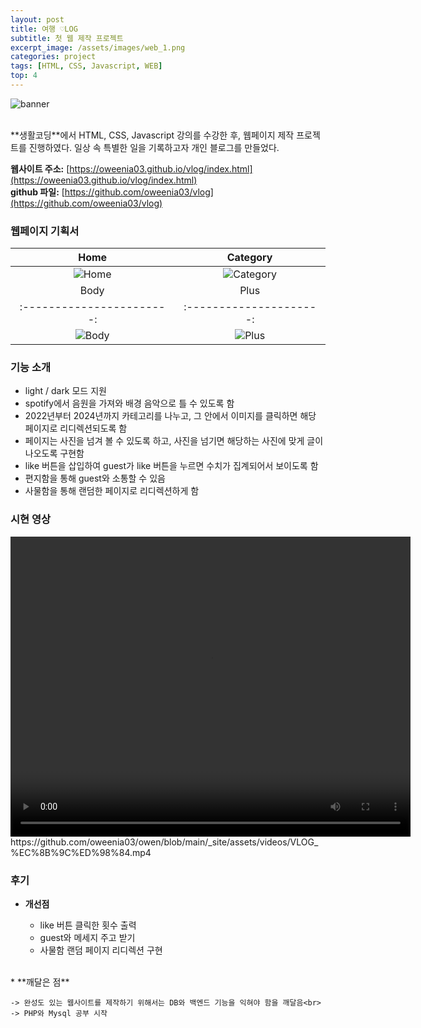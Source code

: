 ```yaml
---
layout: post
title: 여행 ♡LOG
subtitle: 첫 웹 제작 프로젝트
excerpt_image: /assets/images/web_1.png
categories: project
tags: [HTML, CSS, Javascript, WEB] 
top: 4
---
```


![banner](https://github.com/oweenia03/owen/blob/main/_site/assets/images/web_1.png)

<br>
**생활코딩**에서 HTML, CSS, Javascript 강의를 수강한 후, 웹페이지 제작 프로젝트를 진행하였다. 
일상 속 특별한 일을 기록하고자 개인 블로그를 만들었다.


**웹사이트 주소:** [https://oweenia03.github.io/vlog/index.html](https://oweenia03.github.io/vlog/index.html)<br>
**github 파일:** [https://github.com/oweenia03/vlog](https://github.com/oweenia03/vlog)


### 웹페이지 기획서 ###

| Home                 | Category                 |
|:-----------------------:|:---------------------:|
| ![Home](https://github.com/oweenia03/owen/blob/main/_site/assets/images/SISS_page-0001.jpg)   | ![Category](https://github.com/oweenia03/owen/blob/main/_site/assets/images/SISS_page-0002.jpg)   |
| Body                 | Plus                  |
|:-----------------------:|:---------------------:|
| ![Body](https://github.com/oweenia03/owen/blob/main/_site/assets/images/SISS_page-0003.jpg) | ![Plus](https://github.com/oweenia03/owen/blob/main/_site/assets/images/SISS_page-0004.jpg)   |


### 기능 소개 ###

* light / dark 모드 지원
* spotify에서 음원을 가져와 배경 음악으로 틀 수 있도록 함  
* 2022년부터 2024년까지 카테고리를 나누고, 그 안에서 이미지를 클릭하면 해당 페이지로 리디렉션되도록 함
* 페이지는 사진을 넘겨 볼 수 있도록 하고, 사진을 넘기면 해당하는 사진에 맞게 글이 나오도록 구현함
* like 버튼을 삽입하여 guest가 like 버튼을 누르면 수치가 집계되어서 보이도록 함
* 편지함을 통해 guest와 소통할 수 있음
* 사물함을 통해 랜덤한 페이지로 리디렉션하게 함


### 시현 영상 ###

<video width="640" height="480" controls>
  <source src="https://raw.githubusercontent.com/oweenia03/owen/main/_site/assets/videos/VLOG_%EC%8B%9C%ED%98%84.mp4" type="video/mp4">
  Your browser does not support the video tag.
</video>
<a>https://github.com/oweenia03/owen/blob/main/_site/assets/videos/VLOG_%EC%8B%9C%ED%98%84.mp4</a>


### 후기 ###

* **개선점**

    * like 버튼 클릭한 횟수 출력
    * guest와 메세지 주고 받기
    * 사물함 랜덤 페이지 리디렉션 구현

<br>
* **깨달은 점**

    -> 완성도 있는 웹사이트를 제작하기 위해서는 DB와 백엔드 기능을 익혀야 함을 깨달음<br>
    -> PHP와 Mysql 공부 시작
